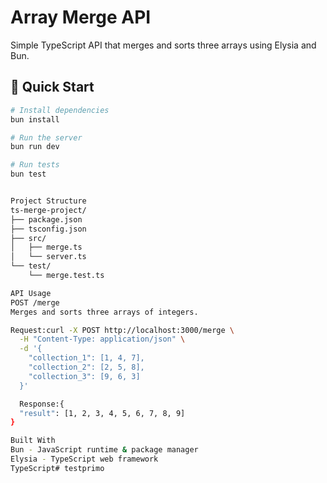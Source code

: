 # Array Merge API

Simple TypeScript API that merges and sorts three arrays using Elysia and Bun.

## 🚀 Quick Start

```bash
# Install dependencies
bun install

# Run the server
bun run dev

# Run tests
bun test


Project Structure
ts-merge-project/
├── package.json
├── tsconfig.json 
├── src/
│   ├── merge.ts
│   └── server.ts
└── test/
    └── merge.test.ts

API Usage
POST /merge
Merges and sorts three arrays of integers.

Request:curl -X POST http://localhost:3000/merge \
  -H "Content-Type: application/json" \
  -d '{
    "collection_1": [1, 4, 7],
    "collection_2": [2, 5, 8],
    "collection_3": [9, 6, 3]
  }'

  Response:{
  "result": [1, 2, 3, 4, 5, 6, 7, 8, 9]
}

Built With
Bun - JavaScript runtime & package manager
Elysia - TypeScript web framework
TypeScript# testprimo
